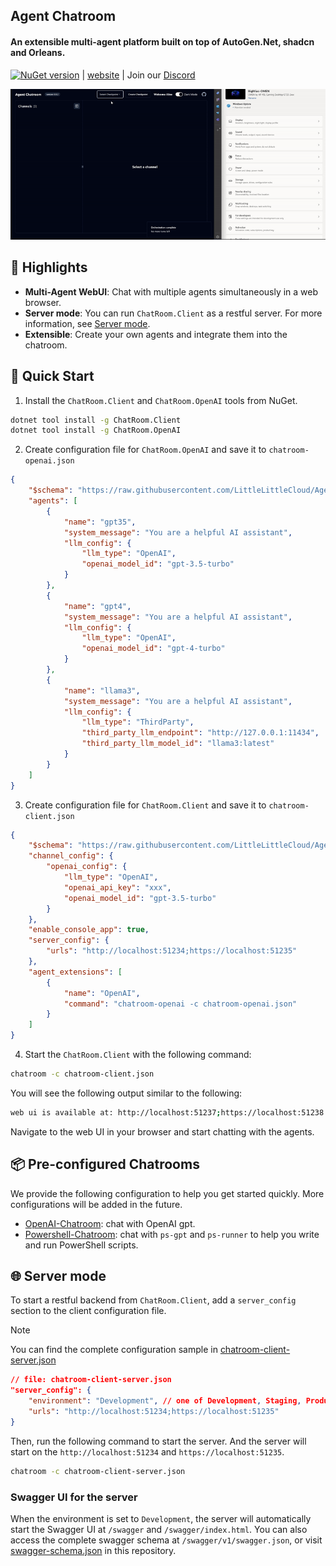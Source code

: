 ## Agent Chatroom
#### An extensible multi-agent platform built on top of AutoGen.Net, shadcn and Orleans.

[![NuGet version](https://badge.fury.io/nu/ChatRoom.SDK.svg)](https://badge.fury.io/nu/ChatRoom.Client) | [website](https://littlelittlecloud.github.io/Agent-ChatRoom/) | Join our [Discord](https://discord.gg/UYwcVfGaeq)

![Agent Chatroom](assets/agent-chatroom-switch-theme.gif)

## 🌟 Highlights
- **Multi-Agent WebUI**: Chat with multiple agents simultaneously in a web browser.
- **Server mode**: You can run `ChatRoom.Client` as a restful server. For more information, see [Server mode](#-server-mode).
- **Extensible**: Create your own agents and integrate them into the chatroom.

## 🚀 Quick Start
1. Install the `ChatRoom.Client` and `ChatRoom.OpenAI` tools from NuGet.
```bash
dotnet tool install -g ChatRoom.Client
dotnet tool install -g ChatRoom.OpenAI
```

2. Create configuration file for `ChatRoom.OpenAI` and save it to `chatroom-openai.json`

```json
{
    "$schema": "https://raw.githubusercontent.com/LittleLittleCloud/Agent-ChatRoom/main/schema/chatroom_openai_configuration_schema.json",
    "agents": [
        {
            "name": "gpt35",
            "system_message": "You are a helpful AI assistant",
            "llm_config": {
                "llm_type": "OpenAI",
                "openai_model_id": "gpt-3.5-turbo"
            }
        },
        {
            "name": "gpt4",
            "system_message": "You are a helpful AI assistant",
            "llm_config": {
                "llm_type": "OpenAI",
                "openai_model_id": "gpt-4-turbo"
            }
        },
        {
            "name": "llama3",
            "system_message": "You are a helpful AI assistant",
            "llm_config": {
                "llm_type": "ThirdParty",
                "third_party_llm_endpoint": "http://127.0.0.1:11434",
                "third_party_llm_model_id": "llama3:latest"
            }
        }
    ]
}
```

3. Create configuration file for `ChatRoom.Client` and save it to `chatroom-client.json`
```json
{
    "$schema": "https://raw.githubusercontent.com/LittleLittleCloud/Agent-ChatRoom/main/schema/client_configuration_schema.json",
    "channel_config": {
        "openai_config": {
            "llm_type": "OpenAI",
            "openai_api_key": "xxx",
            "openai_model_id": "gpt-3.5-turbo"
        }
    },
    "enable_console_app": true,
    "server_config": {
        "urls": "http://localhost:51234;https://localhost:51235"
    },
    "agent_extensions": [
        {
            "name": "OpenAI",
            "command": "chatroom-openai -c chatroom-openai.json"
        }
    ]
}
```

4. Start the `ChatRoom.Client` with the following command:
```bash
chatroom -c chatroom-client.json
```

You will see the following output similar to the following:
```bash
web ui is available at: http://localhost:51237;https://localhost:51238
```

Navigate to the web UI in your browser and start chatting with the agents.

## 📦 Pre-configured Chatrooms
We provide the following configuration to help you get started quickly. More configurations will be added in the future.
- [OpenAI-Chatroom](https://github.com/LittleLittleCloud/OpenAI-Chatroom): chat with OpenAI gpt.
- [Powershell-Chatroom](https://github.com/LittleLittleCloud/Powershell-ChatRoom): chat with `ps-gpt` and `ps-runner` to help you write and run PowerShell scripts.

## 🌐 Server mode
To start a restful backend from `ChatRoom.Client`, add a `server_config` section to the client configuration file.

> [!Note]
> You can find the complete configuration sample in [chatroom-client-server.json](configuration/chatroom-client-server.json)

```json
// file: chatroom-client-server.json
"server_config": {
    "environment": "Development", // one of Development, Staging, Production.
    "urls": "http://localhost:51234;https://localhost:51235"
}
```

Then, run the following command to start the server. And the server will start on the `http://localhost:51234` and `https://localhost:51235`.

```bash
chatroom -c chatroom-client-server.json
```

### Swagger UI for the server
When the environment is set to `Development`, the server will automatically start the Swagger UI at `/swagger` and `/swagger/index.html`. You can also access the complete swagger schema at `/swagger/v1/swagger.json`, or visit [swagger-schema.json](schema/chatroom_client_swagger_schema.json) in this repository.
